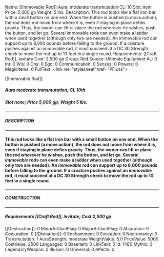 Name: [[Immovable Rod]]
Aura: moderate transmutation
CL: 10
Slot: item
Price: 5,000 gp
Weight: 5 lbs.
Description: This rod looks like a flat iron bar with a small button on one end. When the button is pushed (a move action), the rod does not move from where it is, even if staying in place defies gravity. Thus, the owner can lift or place the rod wherever he wishes, push the button, and let go. Several immovable rods can even make a ladder when used together (although only two are needed). An immovable rod can support up to 8,000 pounds before falling to the ground. If a creature pushes against an immovable rod, it must succeed at a DC 30 Strength check to move the rod up to 10 feet in a single round.
Requirements: [[Craft Rod]], levitate
Cost: 2,500 gp
Group: Rod
Source: Ultimate Equipment
AL: 0
Int: 0
Wis: 0
Cha: 0
Ego: 0
Communication: 0
Senses: 0
Powers: 0
MagicItems: 0
FullText: <link rel="stylesheet"href="PF.css"><div class="heading"><p class="alignleft">[[Immovable Rod]]</p><div style="clear: both;"></div></div><div><h5><b>Aura </b>moderate transmutation; <b>CL </b>10th</h5><h5><b>Slot </b>none; <b>Price </b>5,000 gp; <b>Weight </b>5 lbs.</h5></div><hr/><div><h5><b>DESCRIPTION</b></h5></div><hr/><div><h4><p>This rod looks like a flat iron bar with a small button on one end. When the button is pushed (a move action), the rod does not move from where it is, even if staying in place defies gravity. Thus, the owner can lift or place the rod wherever he wishes, push the button, and let go. Several <i>immovable</i> rods can even make a ladder when used together (although only two are needed). An <i>immovable</i> rod can support up to 8,000 pounds before falling to the ground. If a creature pushes against an <i>immovable</i> rod, it must succeed at a DC 30 Strength check to move the rod up to 10 feet in a single round.</p></h4></div><hr/><div><h5><b>CONSTRUCTION</b></h5></div><hr/><div><h5><b>Requirements </b>[[Craft Rod]], <i>levitate</i>; <b>Cost </b>2,500 gp</h5></div>
[[Destruction]]: 0
MinorArtifactFlag: 0
MajorArtifactFlag: 0
Abjuration: 0
Conjuration: 0
[[Divination]]: 0
Enchantment: 0
Evocation: 0
Necromancy: 0
Transmutation: 1
AuraStrength: moderate
WeightValue: 5.0
PriceValue: 5000
CostValue: 2500
Languages: 0
BaseItem: 0
LinkText: 0
id: 1480
Mythic: 0
LegendaryWeapon: 0
Illusion: 0
Universal: 0
effects: 0
